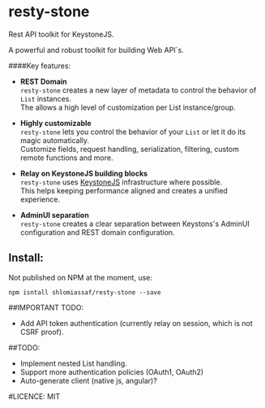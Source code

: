 # resty-stone #

Rest API toolkit for KeystoneJS.

A powerful and robust toolkit for building Web API`s.

####Key features:

  - __REST Domain__  
    `resty-stone` creates a new layer of metadata to control the behavior of `List` instances.  
    The allows a high level of customization per List instance/group.
  - __Highly customizable__  
    `resty-stone` lets you control the behavior of your `List` or let it do its magic automatically.  
    Customize fields, request handling, serialization, filtering, custom remote functions and more.
    
  - __Relay on KeystoneJS building blocks__  
    `resty-stone` uses [KeystoneJS](http://www.keystonejs.com) infrastructure where possible.  
    This helps keeping performance aligned and creates a unified experience.
    
  - __AdminUI separation__  
    `resty-stone` creates a clear separation between Keystons's AdminUI configuration and REST domain configuration.


## Install:
Not published on NPM at the moment, use:
```
npm isntall shlomiassaf/resty-stone --save
```

##IMPORTANT TODO:
- Add API token authentication (currently relay on session, which is not CSRF proof).

##TODO:
- Implement nested List handling.
- Support more authentication policies (OAuth1, OAuth2)
- Auto-generate client (native js, angular)?

#LICENCE: MIT